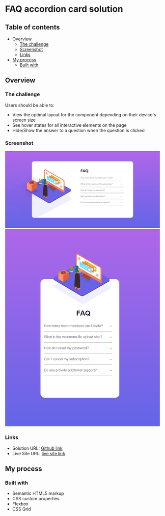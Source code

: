 # FAQ accordion card solution

## Table of contents

- [Overview](#overview)
  - [The challenge](#the-challenge)
  - [Screenshot](#screenshot)
  - [Links](#links)
- [My process](#my-process)
  - [Built with](#built-with)




## Overview

### The challenge

Users should be able to:

- View the optimal layout for the component depending on their device's screen size
- See hover states for all interactive elements on the page
- Hide/Show the answer to a question when the question is clicked

### Screenshot

![](./images/Screenshot%202022-08-21%20at%2019-10-51%20Faq%20page.png)
![](./images/screenshot%20mobile.png)

### Links

- Solution URL: [Github link](https://github.com/Bill-Adepoju/faq-accordion)
- Live Site URL: [live site link](https://bill-adepoju.github.io/faq-accordion/)

## My process

### Built with

- Semantic HTML5 markup
- CSS custom properties
- Flexbox
- CSS Grid

